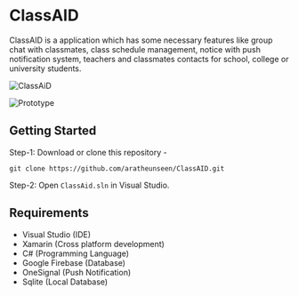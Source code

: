 # ClassAID

ClassAID is a application which has some necessary features like group chat with classmates, class schedule management, notice with push notification system, teachers and classmates contacts for school, college or university students.

![ClassAiD](https://user-images.githubusercontent.com/62181222/115115287-71ad1e80-9fb5-11eb-8479-a91cf27004c6.jpg)

![Prototype](https://github.com/aratheunseen/ClassAID-for-student/assets/62181222/8bdf6f93-cf72-483f-b395-e691e9e4844c)


## Getting Started

Step-1: Download or clone this repository -

    git clone https://github.com/aratheunseen/ClassAID.git

Step-2: Open `ClassAid.sln` in Visual Studio.

## Requirements
- Visual Studio (IDE)
- Xamarin (Cross platform development)
- C# (Programming Language)
- Google Firebase (Database)
- OneSignal (Push Notification)
- Sqlite (Local Database)

